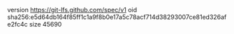 version https://git-lfs.github.com/spec/v1
oid sha256:e5d64db164f85ff1c1a9f8b0e17a5c78acf714d38293007ce81ed326afe2fc4c
size 45690

